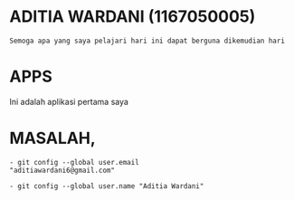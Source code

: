 # ADITIA WARDANI (1167050005)
```
Semoga apa yang saya pelajari hari ini dapat berguna dikemudian hari
```

# APPS
Ini adalah aplikasi pertama saya

# MASALAH,
```
- git config --global user.email
"aditiawardani6@gmail.com"

- git config --global user.name "Aditia Wardani"
```